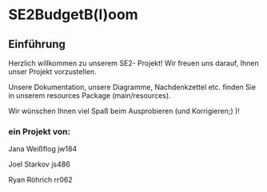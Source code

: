 # SE2BudgetB(l)oom



## Einführung

Herzlich willkommen zu unserem SE2- Projekt! Wir freuen uns darauf, Ihnen unser Projekt vorzustellen.

Unsere Dokumentation, unsere Diagramme, Nachdenkzettel etc. finden Sie in unserem resources Package (main/resources). 

Wir wünschen Ihnen viel Spaß beim Ausprobieren (und Korrigieren;) )! 
### ein Projekt von:

Jana Weißflog jw184

Joel Starkov js486

Ryan Röhrich rr062

